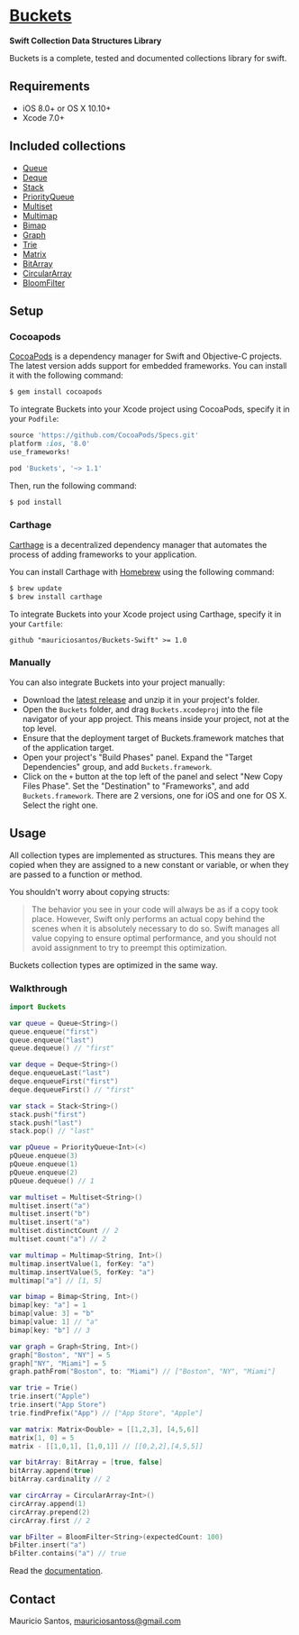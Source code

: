 # [Buckets](https://github.com/mauriciosantos/Buckets-Swift/)
**Swift Collection Data Structures Library**

Buckets is a complete, tested and documented collections library for swift.

## Requirements

- iOS 8.0+ or OS X 10.10+
- Xcode 7.0+

## Included collections

- [Queue](http://mauriciosantos.github.io/Buckets-Swift/Structs/Queue.html)
- [Deque](http://mauriciosantos.github.io/Buckets-Swift/Structs/Deque.html)
- [Stack](http://mauriciosantos.github.io/Buckets-Swift/Structs/Stack.html)
- [PriorityQueue](http://mauriciosantos.github.io/Buckets-Swift/Structs/PriorityQueue.html)
- [Multiset](http://mauriciosantos.github.io/Buckets-Swift/Structs/Multiset.html)
- [Multimap](http://mauriciosantos.github.io/Buckets-Swift/Structs/Multimap.html)
- [Bimap](http://mauriciosantos.github.io/Buckets-Swift/Structs/Bimap.html)
- [Graph](http://mauriciosantos.github.io/Buckets-Swift/Structs/Graph.html)
- [Trie](http://mauriciosantos.github.io/Buckets-Swift/Structs/Trie.html)
- [Matrix](http://mauriciosantos.github.io/Buckets-Swift/Structs/Matrix.html)
- [BitArray](http://mauriciosantos.github.io/Buckets-Swift/Structs/BitArray.html)
- [CircularArray](http://mauriciosantos.github.io/Buckets-Swift/Structs/CircularArray.html)
- [BloomFilter](http://mauriciosantos.github.io/Buckets-Swift/Structs/BloomFilter.html)

## Setup

### Cocoapods

[CocoaPods](http://cocoapods.org) is a dependency manager for Swift and Objective-C projects. The latest version adds support for embedded frameworks. You can install it with the following command:

```bash
$ gem install cocoapods
```

To integrate Buckets into your Xcode project using CocoaPods, specify it in your `Podfile`:

```ruby
source 'https://github.com/CocoaPods/Specs.git'
platform :ios, '8.0'
use_frameworks!

pod 'Buckets', '~> 1.1'
```

Then, run the following command:

```bash
$ pod install
```

### Carthage

[Carthage](https://github.com/Carthage/Carthage#-carthage) is a decentralized dependency manager that automates the process of adding frameworks to your application.

You can install Carthage with [Homebrew](http://brew.sh/) using the following command:

```bash
$ brew update
$ brew install carthage
```

To integrate Buckets into your Xcode project using Carthage, specify it in your `Cartfile`:

```ogdl
github "mauriciosantos/Buckets-Swift" >= 1.0
```

### Manually

You can also integrate Buckets into your project manually:

- Download the [latest release](https://github.com/mauriciosantos/Buckets-Swift/releases) and unzip it in your project's folder.
- Open the `Buckets` folder, and drag `Buckets.xcodeproj` into the file navigator of your app project. This means inside your project, not at the top level.
- Ensure that the deployment target of Buckets.framework matches that of the application target.
- Open your project's "Build Phases" panel. Expand the "Target Dependencies" group, and add `Buckets.framework`.
- Click on the `+` button at the top left of the panel and select "New Copy Files Phase". Set the "Destination" to "Frameworks", and add `Buckets.framework`. There are 2 versions, one for iOS and one for OS X. Select the right one.

## Usage

All collection types are implemented as structures. This means they are copied when they are assigned to a new constant or variable, or when they are passed to a function or method. 

You shouldn't worry about copying structs:  

> The behavior you see in your code will always be as if a copy took place. However, Swift only performs an actual copy behind the scenes when it is absolutely necessary to do so. Swift manages all value copying to ensure optimal performance, and you should not avoid assignment to try to preempt this optimization.

Buckets collection types are optimized in the same way.

### Walkthrough

```swift
import Buckets

var queue = Queue<String>()
queue.enqueue("first")
queue.enqueue("last")
queue.dequeue() // "first"

var deque = Deque<String>()
deque.enqueueLast("last")
deque.enqueueFirst("first")
deque.dequeueFirst() // "first"

var stack = Stack<String>()
stack.push("first")
stack.push("last")
stack.pop() // "last"

var pQueue = PriorityQueue<Int>(<)
pQueue.enqueue(3)
pQueue.enqueue(1)
pQueue.enqueue(2)
pQueue.dequeue() // 1

var multiset = Multiset<String>()
multiset.insert("a")
multiset.insert("b")
multiset.insert("a")
multiset.distinctCount // 2
multiset.count("a") // 2

var multimap = Multimap<String, Int>()
multimap.insertValue(1, forKey: "a")
multimap.insertValue(5, forKey: "a")
multimap["a"] // [1, 5]

var bimap = Bimap<String, Int>()
bimap[key: "a"] = 1
bimap[value: 3] = "b"
bimap[value: 1] // "a"
bimap[key: "b"] // 3

var graph = Graph<String, Int>()
graph["Boston", "NY"] = 5
graph["NY", "Miami"] = 5
graph.pathFrom("Boston", to: "Miami") // ["Boston", "NY", "Miami"]

var trie = Trie()
trie.insert("Apple")
trie.insert("App Store")
trie.findPrefix("App") // ["App Store", "Apple"]

var matrix: Matrix<Double> = [[1,2,3], [4,5,6]]
matrix[1, 0] = 5
matrix - [[1,0,1], [1,0,1]] // [[0,2,2],[4,5,5]]

var bitArray: BitArray = [true, false]
bitArray.append(true)
bitArray.cardinality // 2

var circArray = CircularArray<Int>()
circArray.append(1)
circArray.prepend(2)
circArray.first // 2

var bFilter = BloomFilter<String>(expectedCount: 100)
bFilter.insert("a")
bFilter.contains("a") // true
```

Read the [documentation](http://mauriciosantos.github.io/Buckets-Swift/Structs.html).

## Contact

Mauricio Santos, [mauriciosantoss@gmail.com](mailto:mauriciosantoss@gmail.com)

